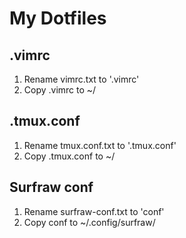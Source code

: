 My Dotfiles
===========

## .vimrc

1. Rename vimrc.txt to '.vimrc'
2. Copy .vimrc to ~/

## .tmux.conf

1. Rename tmux.conf.txt to '.tmux.conf'
2. Copy .tmux.conf to ~/

## Surfraw conf

1. Rename surfraw-conf.txt to 'conf'
2. Copy conf to ~/.config/surfraw/
